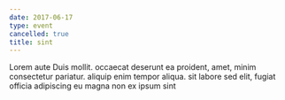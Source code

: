 ```yaml
---
date: 2017-06-17
type: event
cancelled: true
title: sint
---
```

Lorem aute Duis mollit. occaecat deserunt ea proident, amet, minim consectetur pariatur. aliquip enim tempor aliqua. sit labore sed elit, fugiat officia adipiscing eu magna non ex ipsum sint